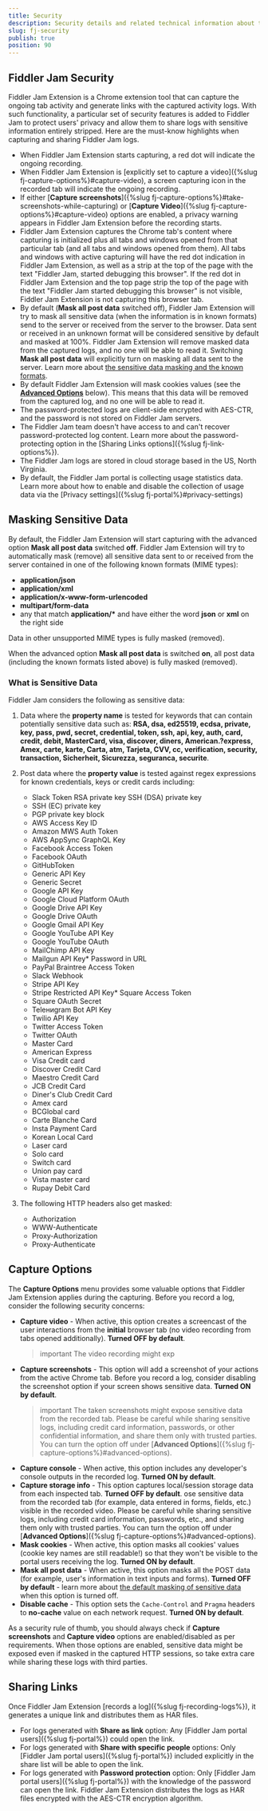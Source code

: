```yaml
---
title: Security
description: Security details and related technical information about the Fiddler Jam sharing and capturing functionalities.
slug: fj-security
publish: true
position: 90
---
```



## Fiddler Jam Security

Fiddler Jam Extension is a Chrome extension tool that can capture the ongoing tab activity and generate links with the captured activity logs. With such functionality, a particular set of security features is added to Fiddler Jam to protect users' privacy and allow them to share logs with sensitive information entirely stripped. Here are the must-know highlights when capturing and sharing Fiddler Jam logs.

- When Fiddler Jam Extension starts capturing, a red dot will indicate the ongoing recording.
- When Fiddler Jam Extension is [explicitly set to capture a video]({%slug fj-capture-options%}#capture-video), a screen capturing icon in the recorded tab will indicate the ongoing recording.
- If either [**Capture screenshots**]({%slug fj-capture-options%}#take-screenshots-while-capturing) or [**Capture Video**]({%slug fj-capture-options%}#capture-video) options are enabled, a privacy warning appears in Fiddler Jam Extension before the recording starts.
- Fiddler Jam Extension captures the Chrome tab's content where capturing is initialized plus all tabs and windows opened from that particular tab (and all tabs and windows opened from them). All tabs and windows with active capturing will have the red dot indication in Fiddler Jam Extension, as well as a strip at the top of the page with the text "Fiddler Jam, started debugging this browser". If the red dot in Fiddler Jam Extension and the top page strip the top of the page with the text "Fiddler Jam started debugging this browser" is not visible, Fiddler Jam Extension is not capturing this browser tab.
- By default (**Mask all post data** switched off), Fiddler Jam Extension will try to mask all sensitive data (when the information is in known formats) send to the server or received from the server to the browser. Data sent or received in an unknown format will be considered sensitive by default and masked at 100%. Fiddler Jam Extension will remove masked data from the captured logs, and no one will be able to read it. Switching  **Mask all post data** will explicitly turn on masking all data sent to the server. Learn more about [the sensitive data masking and the known formats](#masking-sensitive-data). 
- By default Fiddler Jam Extension will mask cookies values (see the [**Advanced Options**](#advanced-options) below). This means that this data will be removed from the captured log, and no one will be able to read it.
- The password-protected logs are client-side encrypted with AES-CTR, and the password is not stored on Fiddler Jam servers.
- The Fiddler Jam team doesn't have access to and can't recover password-protected log content. Learn more about the password-protecting option in the [Sharing Links options]({%slug fj-link-options%}). 
- The Fiddler Jam logs are stored in cloud storage based in the US, North Virginia.
- By default, the Fiddler Jam portal is collecting usage statistics data. Learn more about how to enable and disable the collection of usage data via the [Privacy settings]({%slug fj-portal%}#privacy-settings) 


## Masking Sensitive Data

By default, the Fiddler Jam Extension will start capturing with the advanced option **Mask all post data** switched **off**. Fiddler Jam Extension will try to automatically mask (remove) all sensitive data sent to or received from the server contained in one of the following known formats (MIME types):

- **application/json**
- **application/xml**
- **application/x-www-form-urlencoded**
- **multipart/form-data**
- any that match __application/*__ and have either the word **json** or **xml** on the right side

Data in other unsupported MIME types is fully masked (removed). 

When the advanced option **Mask all post data** is switched **on**, all post data (including the known formats listed above) is fully masked (removed).

### What is Sensitive Data

Fiddler Jam considers the following as sensitive data:

1. Data where the **property name** is tested for keywords that can contain potentially sensitive data such as: **RSA, dsa, ed25519, ecdsa, private, key, pass, pwd, secret, credential, token, ssh, api, key, auth, card, credit, debit, MasterCard, visa, discover, diners, American.?express, Amex, carte, karte, Carta, atm, Tarjeta, CVV, cc, verification, security, transaction, Sicherheit, Sicurezza, seguranca, securite**.

2. Post data where the **property value** is tested against regex expressions for known credentials, keys or credit cards including:
    - Slack Token RSA private key SSH (DSA) private key
    - SSH (EC) private key
    - PGP private key block
    - AWS Access Key ID
    - Amazon MWS Auth Token
    - AWS AppSync GraphQL Key 
    - Facebook Access Token
    - Facebook OAuth
    - GitHubToken
    - Generic API Key 
    - Generic Secret
    - Google API Key
    - Google Cloud Platform OAuth
    - Google Drive API Key 
    - Google Drive OAuth
    - Google Gmail API Key
    - Google YouTube API Key
    - Google YouTube OAuth
    - MailChimp API Key 
    - Mailgun API Key* Password in URL
    - PayPal Braintree Access Token 
    - Slack Webhook
    - Stripe API Key
    - Stripe Restricted API Key* Square Access Token
    - Square OAuth Secret
    - Teleниgram Bot API Key
    - Twilio API Key
    - Twitter Access Token
    - Twitter OAuth
    - Master Card
    - American Express 
    - Visa Credit card
    - Discover Credit Card  
    - Maestro Credit Card 
    - JCB Credit Card
    - Diner's Club Credit Card 
    - Amex card  
    - BCGlobal card 
    - Carte Blanche Card 
    - Insta Payment Card  
    - Korean Local Card 
    - Laser card 
    - Solo card 
    - Switch card 
    - Union pay card
    - Vista master card 
    - Rupay Debit Card 


3. The following HTTP headers also get masked:
    - Authorization
    - WWW-Authenticate
    - Proxy-Authorization
    - Proxy-Authenticate

## Capture Options

The **Capture Options** menu provides some valuable options that Fiddler Jam Extension applies during the capturing. Before you record a log, consider the following security concerns:

- **Capture video** - When active, this option creates a screencast of the user interactions from the **initial** browser tab (no video recording from tabs opened additionally). **Turned OFF by default**.
    >important The video recording might exp
- **Capture screenshots** - This option will add a screenshot of your actions from the active Chrome tab. Before you record a log, consider disabling the screenshot option if your screen shows sensitive data. **Turned ON by default**.
    >important The taken screenshots might expose sensitive data from the recorded tab. Please be careful while sharing sensitive logs, including credit card information, passwords, or other confidential information, and share them only with trusted parties. You can turn the option off under [**Advanced Options**]({%slug fj-capture-options%}#advanced-options).
- **Capture console** - When active, this option includes any developer's console outputs in the recorded log. **Turned ON by default**.
- **Capture storage info** - This option captures local/session storage data from each inspected tab. **Turned OFF by default**.
ose sensitive data from the recorded tab (for example, data entered in forms, fields, etc.) visible in the recorded video. Please be careful while sharing sensitive logs, including credit card information, passwords, etc., and sharing them only with trusted parties. You can turn the option off under [**Advanced Options**]({%slug fj-capture-options%}#advanced-options).
- **Mask cookies** - When active, this option masks all cookies' values (cookie key names are still readable!) so that they won't be visible to the portal users receiving the log. **Turned ON by default**.
- **Mask all post data** - When active, this option masks all the POST data (for example, user's information in text inputs and forms). **Turned OFF by default** - learn more about [the default masking of sensitive data](masking-sensitive-data) when this option is turned off.
- **Disable cache** - This option sets the `Cache-Control` and `Pragma` headers to **no-cache** value on each network request. **Turned ON by default**.

As a security rule of thumb, you should always check if **Capture screenshots** and **Capture video** options are enabled/disabled as per requirements. When those options are enabled, sensitive data might be exposed even if masked in the captured HTTP sessions, so take extra care while sharing these logs with third parties. 


## Sharing Links

Once Fiddler Jam Extension [records a log]({%slug fj-recording-logs%}), it generates a unique link and distributes them as HAR files.

- For logs generated with **Share as link** option:  Any [Fiddler Jam portal users]({%slug fj-portal%}) could open the link.
- For logs generated with **Share with specific people** options:  Only [Fiddler Jam portal users]({%slug fj-portal%}) included explicitly in the share list will be able to open the link.
- For logs generated with **Password protection** option: Only [Fiddler Jam portal users]({%slug fj-portal%}) with the knowledge of the password can open the link. Fiddler Jam Extension distributes the logs as HAR files encrypted with the AES-CTR encryption algorithm.
